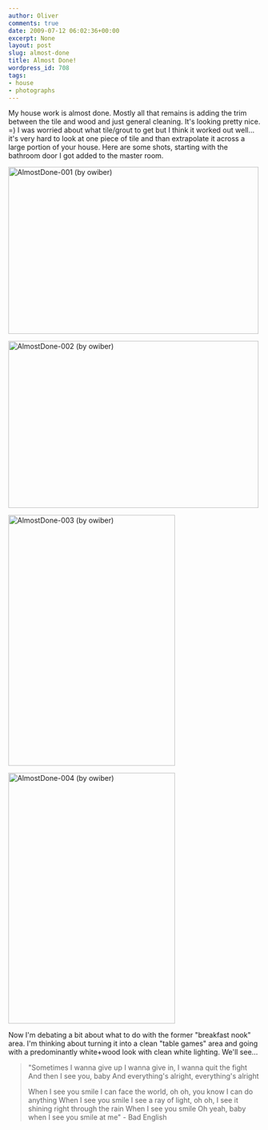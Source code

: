 ```yaml
---
author: Oliver
comments: true
date: 2009-07-12 06:02:36+00:00
excerpt: None
layout: post
slug: almost-done
title: Almost Done!
wordpress_id: 708
tags:
- house
- photographs
---
```


My house work is almost done.  Mostly all that remains is adding the trim between the tile and wood and just general cleaning.  It's looking pretty nice. =)  I was worried about what tile/grout to get but I think it worked out well... it's very hard to look at one piece of tile and than extrapolate it across a large portion of your house.  Here are some shots, starting with the bathroom door I got added to the master room.

<a href="http://www.flickr.com/photos/owiber/3712291158/" title="AlmostDone-001 (by owiber)"><img src="https://farm4.static.flickr.com/3517/3712291158_47533bd37d.jpg" title="AlmostDone-001 (by owiber)" alt="AlmostDone-001 (by owiber)" width="500" height="333" /></a>

<a href="http://www.flickr.com/photos/owiber/3712291962/" title="AlmostDone-002 (by owiber)"><img src="https://farm3.static.flickr.com/2468/3712291962_824290fc40.jpg" title="AlmostDone-002 (by owiber)" alt="AlmostDone-002 (by owiber)" width="500" height="333" /></a>

<a href="http://www.flickr.com/photos/owiber/3712292830/" title="AlmostDone-003 (by owiber)"><img src="https://farm3.static.flickr.com/2627/3712292830_04581bbf2e.jpg" title="AlmostDone-003 (by owiber)" alt="AlmostDone-003 (by owiber)" width="333" height="500" /></a>

<a href="http://www.flickr.com/photos/owiber/3711480153/" title="AlmostDone-004 (by owiber)"><img src="https://farm4.static.flickr.com/3506/3711480153_2458fe6f0b.jpg" title="AlmostDone-004 (by owiber)" alt="AlmostDone-004 (by owiber)" width="333" height="500" /></a>

Now I'm debating a bit about what to do with the former "breakfast nook" area.  I'm thinking about turning it into a clean "table games" area and going with a predominantly white+wood look with clean white lighting.  We'll see...

<blockquote class="lyrics">"Sometimes I wanna give up
I wanna give in,
I wanna quit the fight
And then I see you, baby
And everything's alright,
everything's alright

When I see you smile
I can face the world, oh oh,
you know I can do anything
When I see you smile
I see a ray of light, oh oh,
I see it shining right through the rain
When I see you smile
Oh yeah, baby when I see you smile at me" - Bad English</blockquote>
